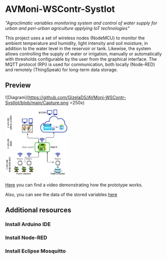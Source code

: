 # AVMoni-WSContr-SystIot
*"Agroclimatic variables monitoring system and control of water supply for urban and peri-urban agriculture applying IoT technologies"*

This project uses a set of wireless nodes (NodeMCU) to monitor the ambient temperature and humidity, light intensity and soil moisture, in addition to the water level in the reservoir or tank. Likewise, the system allows controlling the supply of water or irrigation, manually or automatically with thresholds configurable by the user from the graphical interface. The MQTT protocol (RPi) is used for communication, both locally (Node-RED) and remotely (ThingSpeak) for long-term data storage.

## Preview
![Diagram](https://github.com/GizelaDS/AVMoni-WSContr-SystIot/blob/main/Capture.png =250x)

<img src="Capture.png" width="200">

[Here][Video] you can find a video demonstrating how the prototype works.

Also, you can see the data of the stored variables [here][ThingSpeak]

## Additional resources
### Install Arduino IDE

### Install Node-RED
### Install Eclipse Mosquitto

[Video]: https://youtu.be/SDAUxYumqag
[ThingSpeak]: https://thingspeak.com/channels/1314546
